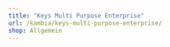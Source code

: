 ```yaml
---
title: "Keys Multi Purpose Enterprise"
url: /kambia/keys-multi-purpose-enterprise/
shop: Allgemein
---
```

